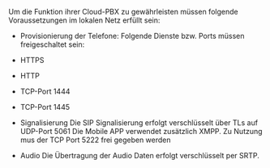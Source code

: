 Um die Funktion ihrer Cloud-PBX zu gewährleisten müssen folgende Voraussetzungen im lokalen Netz erfüllt sein:
* Provisionierung der Telefone:
Folgende Dienste bzw. Ports müssen freigeschaltet sein:
* HTTPS
* HTTP
* TCP-Port 1444
* TCP-Port 1445

* Signalisierung
Die SIP Signalisierung erfolgt verschlüsselt über TLs auf UDP-Port 5061
Die Mobile APP verwendet zusätzlich XMPP. Zu Nutzung mus der TCP Port 5222 frei gegeben werden

* Audio
Die Übertragung der Audio Daten erfolgt verschlüsselt per SRTP.
